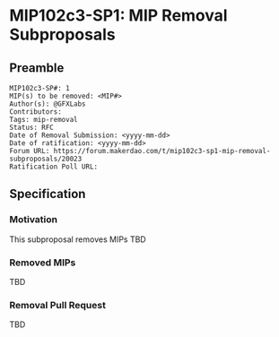 # MIP102c3-SP1: MIP Removal Subproposals

## Preamble

```
MIP102c3-SP#: 1
MIP(s) to be removed: <MIP#>
Author(s): @GFXLabs
Contributors:
Tags: mip-removal
Status: RFC
Date of Removal Submission: <yyyy-mm-dd>
Date of ratification: <yyyy-mm-dd>
Forum URL: https://forum.makerdao.com/t/mip102c3-sp1-mip-removal-subproposals/20023
Ratification Poll URL:
```

## Specification

### Motivation

This subproposal removes MIPs TBD

### Removed MIPs

TBD
 
### Removal Pull Request

TBD
